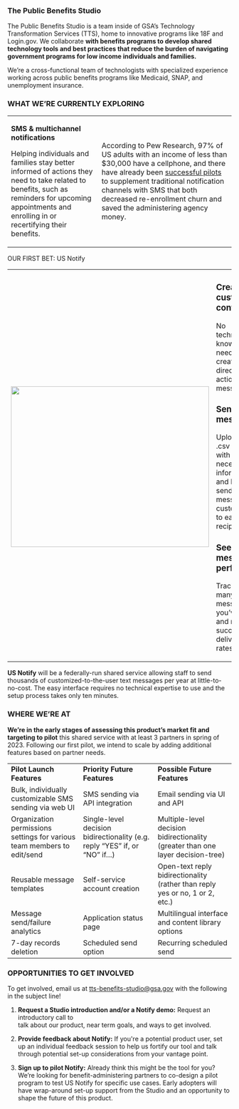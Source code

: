 ### The Public Benefits Studio

The Public Benefits Studio is a team inside of GSA’s Technology
Transformation Services (TTS), home to innovative programs like 18F and
Login.gov. We collaborate **with benefits programs to develop shared
technology tools and best practices that reduce the burden of navigating
government programs for low income individuals and families.**  


We’re a cross-functional team of technologists with specialized
experience working across public benefits programs like Medicaid, SNAP,
and unemployment insurance.

### WHAT WE’RE CURRENTLY EXPLORING

<table>
<colgroup>
<col style="width: 40%" />
<col style="width: 59%" />
</colgroup>
<tbody>
<tr class="odd">
<td><p><strong>SMS &amp; multichannel notifications</strong></p>
<p>Helping individuals and families stay better informed of actions they
need to take related to benefits, such as reminders for upcoming
appointments and enrolling in or recertifying their benefits.</p></td>
<td>According to Pew Research, 97% of US adults with an income of less
than $30,000 have a cellphone, and there have already been <a
href="https://bdtrust.org/nudging-benefits-access-in-the-right-direction/"><u>successful
pilots</u></a> to supplement traditional notification channels with SMS
that both decreased re-enrollment churn and saved the administering
agency money.</td>
</tr>
</tbody>
</table>

OUR FIRST BET: US Notify

<table>
<colgroup>
<col style="width: 67%" />
<col style="width: 32%" />
</colgroup>
<tbody>
<tr class="odd">
<td><h3 id="section"><img src="https://user-images.githubusercontent.com/6556888/200647299-b991a5ed-ecf4-4d74-b238-f3def9bd1503.png"
style="width:4.63788in;height:3.75964in" /></h3></td>
<td><h3 id="create-custom-content">Create custom content</h3>
<p>No technical knowledge needed to create direct, actionable
messages.</p>
<h3 id="send-bulk-messages">Send bulk messages </h3>
<p>Upload a .csv file with necessary information and Notify sends
messages customized to each recipient</p>
<h3 id="see-how-messages-perform">See how messages perform</h3>
<p>Track how many messages you’ve sent and monitor successful delivery
rates</p></td>
</tr>
</tbody>
</table>

**US Notify** will be a federally-run shared service allowing staff to
send thousands of customized-to-the-user text messages per year at
little-to-no-cost. The easy interface requires no technical expertise to
use and the setup process takes only ten minutes.

### WHERE WE’RE AT

**We’re in the early stages of assessing this product’s market fit and
targeting to pilot** this shared service with at least 3 partners in
spring of 2023. Following our first pilot, we intend to scale by adding
additional features based on partner needs.

|                                                                         |                                                                           |                                                                                 |
|-------------------------------------------------------------------------|---------------------------------------------------------------------------|---------------------------------------------------------------------------------|
| **Pilot Launch Features**                                               | **Priority Future Features**                                              | **Possible Future Features**                                                    |
| Bulk, individually customizable SMS sending via web UI                  | SMS sending via API integration                                           | Email sending via UI and API                                                    |
| Organization permissions settings for various team members to edit/send | Single-level decision bidirectionality (e.g. reply “YES” if, or “NO” if…) | Multiple-level decision bidirectionality (greater than one layer decision-tree) |
| Reusable message templates                                              | Self-service account creation                                             | Open-text reply bidirectionality (rather than reply yes or no, 1 or 2, etc.)    |
| Message send/failure analytics                                          | Application status page                                                   | Multilingual interface and content library options                              |
| 7-day records deletion                                                  | Scheduled send option                                                     | Recurring scheduled send                                                        |

###  OPPORTUNITIES TO GET INVOLVED

To get involved, email us at [tts-benefits-studio@gsa.gov](mailto:tts-benefits-studio@gsa.gov) with the following in the subject line!

1.  **Request a Studio introduction and/or a Notify demo:** Request an
    introductory call to  
    talk about our product, near term goals, and ways to get involved.

2.  **Provide feedback about Notify:** If you're a potential product
    user, set up an individual feedback session to help us fortify our
    tool and talk through potential set-up considerations from your
    vantage point.

3.  **Sign up to pilot Notify:** Already think this might be the tool
    for you? We’re looking for benefit-administering partners to
    co-design a pilot program to test US Notify for specific use cases.
    Early adopters will have wrap-around set-up support from the Studio
    and an opportunity to shape the future of this product.
